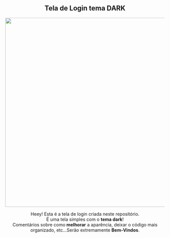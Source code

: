 <span align="center">

## Tela de Login tema DARK

</span>

<div align="center">
<img src="https://user-images.githubusercontent.com/113398483/211604081-fa519183-eda6-4959-9e8a-93c5fb1e687d.PNG" width="600px" />
</div>

<p align="center">
  Heey! Esta é a tela de login criada neste repositório. <br>É uma tela simples com o <strong> tema dark</strong>! <br> Comentários sobre como<strong> melhorar</strong> a aparência, deixar o código mais organizado, etc...Serão extremamente <strong>Bem-Vindos</strong>.<br />
</p>
